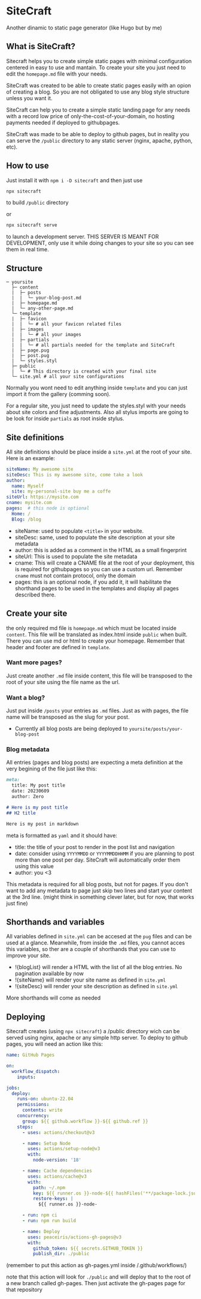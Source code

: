 SiteCraft
===================

Another dinamic to static page generator (like Hugo but by me)

## What is SiteCraft?
Sitecraft helps you to create simple static pages with minimal configuration
centered in easy to use and mantain.
To create your site you just need to edit the `homepage.md` file with your needs.

SiteCraft was created to be able to create static pages easily with an opion of creating a blog. So you are not obligated to use any blog style structure unless you want it.

SiteCraft can help you to create a simple static landing page for any needs with a record low price of only-the-cost-of-your-domain, no hosting payments needed if deployed to githubpages.

SiteCraft was made to be able to deploy to github pages, but in reality you can
serve the `/public` directory to any static server (nginx, apache, python, etc).

## How to use
Just install it with `npm i -D sitecraft` and then just use

```bash
npx sitecraft
```
to build `/public` directory

or 
```bash
npx sitecraft serve
```
to launch a development server. THIS SERVER IS MEANT FOR DEVELOPMENT, only use it while doing changes to your site so you can see them in real time.

## Structure
```
─ yoursite
  ├─ content
  |  ├─ posts
  |  |  └─ your-blog-post.md
  |  ├─ homepage.md
  |  └─ any-other-page.md
  └─ template
  |  ├─ favicon
  |  |  └─ # all your favicon related files
  |  ├─ images
  |  |  └─ # all your images
  |  ├─ partials
  |  |  └─ # all partials needed for the template and SiteCraft
  |  ├─ page.pug
  |  ├─ post.pug
  |  └─ styles.styl
  ├─ public
  |  └─ # This directory is created with your final site
  └─ site.yml # all your site configurations
```
Normally you wont need to edit anything inside `template` and you can just import it from the gallery (comming soon).

For a regular site, you just need to update the styles.styl with your needs about site colors and fine adjustments. Also all stylus imports are going to be look for inside `partials` as root inside stylus.

## Site definitions
All site definitions should be place inside a `site.yml` at the root of your site. Here is an example:
```yaml
siteName: My awesome site
siteDesc: This is my awesome site, come take a look
author:
  name: Myself
  site: my-personal-site buy me a coffe
siteUrl: https://mysite.com
cname: mysite.com
pages:  # this node is optional
  Home: /
  Blog: /blog
```
- siteName: used to populate `<title>` in your website.
- siteDesc: same, used to populate the site description at your site metadata
- author: this is added as a comment in the HTML as a small fingerprint
- siteUrl: This is used to populate the site metadata
- cname: This will create a CNAME file at the root of your deployment, this is required for githubpages so you can use a custom url. Remember `cname` must not contain protocol, only the domain
- pages: this is an optional node, if you add it, it will habilitate the shorthand pages to be used in the templates and display all pages described there.

## Create your site
the only required md file is `homepage.md` which must be located inside `content`. This file will be translated as index.html inside `public` when built.
There you can use md or html to create your homepage.
Remember that header and footer are defined in `template`.

### Want more pages?
Just create another `.md` file inside content, this file will be transposed to the root of your site using the file name as the url.

### Want a blog?
Just put inside `/posts` your entries as `.md` files. Just as with pages, the file name will be transposed as the slug for your post.
- Currently all blog posts are being deployed to `yoursite/posts/your-blog-post`

### Blog metadata
All entries (pages and blog posts) are expecting a meta definition at the very begining of the file just like this:

```markdown
meta:
  title: My post title
  date: 20230609
  author: Zero

# Here is my post title
## H2 title

Here is my post in markdown
```

meta is formatted as `yaml` and it should have:
- title: the title of your post to render in the post list and navigation
- date: consider using `YYYYMMDD` or `YYYYMMDDHHMM` if you are planning to post more than one post per day. SiteCraft will automatically order them using this value
- author: you <3

This metadata is required for all blog posts, but not for pages. If you don't want to add any metadata to page just skip two lines and start your content at the 3rd line. (might think in something clever later, but for now, that works just fine)

## Shorthands and variables
All variables defined in `site.yml` can be accesed at the `pug` files and can be used at a glance.
Meanwhile, from inside the `.md` files, you cannot acces this variables, so ther are a couple of shorthands that you can use to improve your site.
- !{blogList} will render a HTML with the list of all the blog entries. No pagination available by now
- !{siteName} will render your site name as defined in `site.yml`
- !{siteDesc} will render your site description as defined in `site.yml`

More shorthands will come as needed

## Deploying
Sitecraft creates (using `npx sitecraft`) a /public directory wich can be served using nginx, apache or any simple http server.
To deploy to github pages, you will need an action like this: 

```yaml
name: GitHub Pages

on:
  workflow_dispatch:
    inputs:

jobs:
  deploy:
    runs-on: ubuntu-22.04
    permissions:
      contents: write
    concurrency:
      group: ${{ github.workflow }}-${{ github.ref }}
    steps:
      - uses: actions/checkout@v3

      - name: Setup Node
        uses: actions/setup-node@v3
        with:
          node-version: '18'

      - name: Cache dependencies
        uses: actions/cache@v3
        with:
          path: ~/.npm
          key: ${{ runner.os }}-node-${{ hashFiles('**/package-lock.json') }}
          restore-keys: |
            ${{ runner.os }}-node-

      - run: npm ci
      - run: npm run build

      - name: Deploy
        uses: peaceiris/actions-gh-pages@v3
        with:
          github_token: ${{ secrets.GITHUB_TOKEN }}
          publish_dir: ./public
```
(remember to put this action as gh-pages.yml inside /.github/workflows/)

note that this action will look for `./public` and will deploy that to the root of a new branch called gh-pages. Then just activate the gh-pages page for that repository
